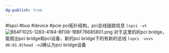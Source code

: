 ```yaml
---
dg-publish: true
---
```

#lspci #bus #device #pcie
pci拓扑结构，pci总线链路信息
`lspci -vt`
![B64F1025-1283-4184-BF08-1BBF76685801.png](/img/user/pics/B64F1025-1283-4184-BF08-1BBF76685801.png)
对于这里的的pci bridge，能扇出pci bridge和pci设备，新的pci bridge下的有新的总线
`lspci -vvvs d6:01.0|head -n2`确认为pci bridge设备